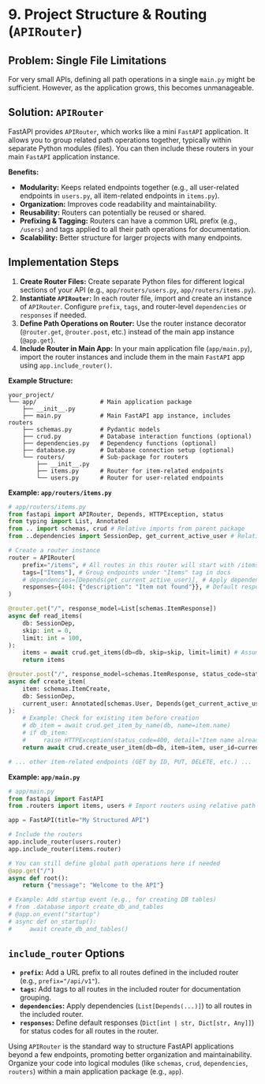 # 9. Project Structure & Routing (`APIRouter`)

## Problem: Single File Limitations

For very small APIs, defining all path operations in a single `main.py` might be sufficient. However, as the application grows, this becomes unmanageable.

## Solution: `APIRouter`

FastAPI provides `APIRouter`, which works like a mini `FastAPI` application. It allows you to group related path operations together, typically within separate Python modules (files). You can then include these routers in your main `FastAPI` application instance.

**Benefits:**

-   **Modularity:** Keeps related endpoints together (e.g., all user-related endpoints in `users.py`, all item-related endpoints in `items.py`).
-   **Organization:** Improves code readability and maintainability.
-   **Reusability:** Routers can potentially be reused or shared.
-   **Prefixing & Tagging:** Routers can have a common URL prefix (e.g., `/users`) and tags applied to all their path operations for documentation.
-   **Scalability:** Better structure for larger projects with many endpoints.

## Implementation Steps

1.  **Create Router Files:** Create separate Python files for different logical sections of your API (e.g., `app/routers/users.py`, `app/routers/items.py`).
2.  **Instantiate `APIRouter`:** In each router file, import and create an instance of `APIRouter`. Configure `prefix`, `tags`, and router-level `dependencies` or `responses` if needed.
3.  **Define Path Operations on Router:** Use the router instance decorator (`@router.get`, `@router.post`, etc.) instead of the main app instance (`@app.get`).
4.  **Include Router in Main App:** In your main application file (`app/main.py`), import the router instances and include them in the main `FastAPI` app using `app.include_router()`.

**Example Structure:**

```
your_project/
└── app/                  # Main application package
    ├── __init__.py
    ├── main.py           # Main FastAPI app instance, includes routers
    ├── schemas.py        # Pydantic models
    ├── crud.py           # Database interaction functions (optional)
    ├── dependencies.py   # Dependency functions (optional)
    ├── database.py       # Database connection setup (optional)
    └── routers/          # Sub-package for routers
        ├── __init__.py
        ├── items.py      # Router for item-related endpoints
        └── users.py      # Router for user-related endpoints
```

**Example: `app/routers/items.py`**

```python
# app/routers/items.py
from fastapi import APIRouter, Depends, HTTPException, status
from typing import List, Annotated
from .. import schemas, crud # Relative imports from parent package
from ..dependencies import SessionDep, get_current_active_user # Relative imports

# Create a router instance
router = APIRouter(
    prefix="/items", # All routes in this router will start with /items
    tags=["Items"], # Group endpoints under "Items" tag in docs
    # dependencies=[Depends(get_current_active_user)], # Apply dependency to ALL routes in this router
    responses={404: {"description": "Item not found"}}, # Default response for this router
)

@router.get("/", response_model=List[schemas.ItemResponse])
async def read_items(
    db: SessionDep,
    skip: int = 0,
    limit: int = 100,
):
    items = await crud.get_items(db=db, skip=skip, limit=limit) # Assuming async crud function
    return items

@router.post("/", response_model=schemas.ItemResponse, status_code=status.HTTP_201_CREATED)
async def create_item(
    item: schemas.ItemCreate,
    db: SessionDep,
    current_user: Annotated[schemas.User, Depends(get_current_active_user)] # Require auth here
):
    # Example: Check for existing item before creation
    # db_item = await crud.get_item_by_name(db, name=item.name)
    # if db_item:
    #     raise HTTPException(status_code=400, detail="Item name already registered")
    return await crud.create_user_item(db=db, item=item, user_id=current_user.id) # Assuming user ID needed

# ... other item-related endpoints (GET by ID, PUT, DELETE, etc.) ...
```

**Example: `app/main.py`**

```python
# app/main.py
from fastapi import FastAPI
from .routers import items, users # Import routers using relative path

app = FastAPI(title="My Structured API")

# Include the routers
app.include_router(users.router)
app.include_router(items.router)

# You can still define global path operations here if needed
@app.get("/")
async def root():
    return {"message": "Welcome to the API"}

# Example: Add startup event (e.g., for creating DB tables)
# from .database import create_db_and_tables
# @app.on_event("startup")
# async def on_startup():
#     await create_db_and_tables()
```

## `include_router` Options

-   **`prefix`:** Add a URL prefix to all routes defined in the included router (e.g., `prefix="/api/v1"`).
-   **`tags`:** Add tags to all routes in the included router for documentation grouping.
-   **`dependencies`:** Apply dependencies (`List[Depends(...)]`) to all routes in the included router.
-   **`responses`:** Define default responses (`Dict[int | str, Dict[str, Any]]`) for status codes for all routes in the router.

Using `APIRouter` is the standard way to structure FastAPI applications beyond a few endpoints, promoting better organization and maintainability. Organize your code into logical modules (like `schemas`, `crud`, `dependencies`, `routers`) within a main application package (e.g., `app`).